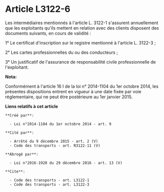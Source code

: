 # Article L3122-6

Les intermédiaires mentionnés à l'article L. 3122-1 s'assurent annuellement que les exploitants qu'ils mettent en relation
avec des clients disposent des documents suivants, en cours de validité : 

1° Le certificat d'inscription sur le registre mentionné à l'article L. 3122-3 ; 

2° Les cartes professionnelles du ou des conducteurs ; 

3° Un justificatif de l'assurance de responsabilité civile professionnelle de l'exploitant.

**Nota:**

Conformément à l'article 16 I de la loi n° 2014-1104 du 1er octobre 2014, les présentes dispositions entrent en vigueur à une
date fixée par voie réglementaire, qui ne peut être postérieure au 1er janvier 2015.

**Liens relatifs à cet article**

	**Créé par**:

	  - Loi n°2014-1104 du 1er octobre 2014 - art. 9

	**Cité par**:

	  - Arrêté du 9 décembre 2015 - art. 2 (V)
	  - Code des transports - art. R3122-11 (V)

	**Abrogé par**:

	  - Loi n°2016-1920 du 29 décembre 2016 - art. 13 (V)

	**Cite**:

	  - Code des transports - art. L3122-1
	  - Code des transports - art. L3122-3
